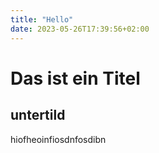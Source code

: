 ```yaml
---
title: "Hello"
date: 2023-05-26T17:39:56+02:00
---
```


# Das ist ein Titel

## untertild

hiofheoinfiosdnfosdibn
